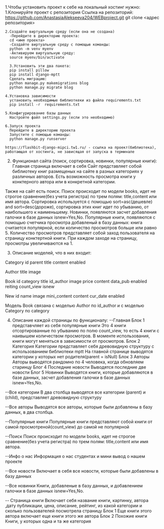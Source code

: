1.Чтобы установить проект к себе на локальный хостинг нужно:
    1.Клонируйте  проект с репозитория
      Ссылка на репозиторий: https://github.com/AnastasiaAlekseeva204/WEBproject.git
      git clone <адрес репозитория>

    2.Создайте виртуальную среду (если она не создана)
      -Перейдите в директорию проекта:
      cd <имя проекта>
      -Создайте виртуальную среду с помощью команды:
      python -m venv myenv
      -Активируем виртуальную среду:
      source myenv/bin/activate

      3.Установить эти два пакета:
      pip install pillow
      pip install django-mptt
      Сделать миграцию:
      python manage.py makemigrations blog
      python manage.py migrate blog

    4.Установка зависимости
      установить необходимые библиоткеки из файла requirements.txt
      pip install -r  requirements.txt

    5.Конфигурирование базы данных
      Настройте файл settings.py (если это необходимо)
    
    6.Запуск проекта
      Перейдите в директорию проекта 
      Запустите с помощью команды:
      python manage.py runserver

    https://flashbit-django-mipci.tw1.ru/ - ссылка на проект(библиотека), работающая от хостинга, не зависящая от запуска в терминале

2. Функционал сайта (поиск, сортировка, новинки, популярные книги):
Главная страница включает в себя 
Сайт представляет собой библиотеку книг размещеных на сайте в разных категориях у различных авторов.
Есть возможность просмотра книги у конктерного автора или  в конкретной категории.

Также на сайт есть поиск.
Поиск происходит по модели books, идет не строгое сравнение(без учета регистра) по  трем полям: title,content или имя автора.
Сортировка используется с помощью sort=asc(дешевле) and sort=desc(дороже), сортировка этих книг идет по убыванию, от наибольшего к наименьшему.
Новинки, появляются засчет добавления галочки в базе данных isnew=Yes,No.
Популярные книги, появляются с помощью счетчика просмотра добавленый в базу данных:
книга считается популярной, если количество просмотров больше или равно 5.
Количество просмотров представляет собой заход пользователя на страницу конктертной книги.
При каждом заходе на страницу, просмотры увеличиваются на 1.

3. Описание моделей, что в них входит:

Category
id
parent
title
content
enabled

Author
title
image

Book
id
category
title
id_author
image
price
content
data_pub
enabled
reiting
count_view
isnew

New
id
name
image
mini_content
content
cur_date
enabled

Модель Book связана с моделью Author по id_author и с моделью Category по category

4. Описание каждой страницы по функционалу:
--Главная
Блок 1 представчляет из себя популярные книги
Это 4 книги отсортированные по убыванию по полю count_view, то есть 4 книги с наивышем количеством просмотров.
В моменте использования, книги могут меняться в зависимости от просмотров.
Блок 2 Категория
Категории представляет себя древовидную структуру с использованием  библиотеки mptt
На главной странице выводятся  категории у которых нет родителя(parent = isNull)
Блок 3 Авторы
Авторы выводятся рандомно по 4 человека, когда обновляем старинцу
Блог 4 Последние новости
Выводятся последние две новости
Блог 5 Новинки
Выводятся книги, которые добавляются в базе данных, засчет добавления галочки в базе данных isnew=Yes,No.

--Все категории
В два столбца выводятся  все категории (parent) и (child), представляет древовидную структуру

--Все авторы
Выводятся все авторы, которые были добавлены в базу данных, в два столбца.

--Популярные книги
Популярные книги представляют собой книги от самой просмотреной(count_view) до самой не популярной

--Поиск
Поиск происходит по модели books, идет не строгое сравнение(без учета регистра) по  трем полям: title,content или имя автора.

--Инфо о нас
Информация о нас студентах и мини вывод о нашем проекте

--Все новости
Включает в себя все новости, которые были добавлены в базу данных

--Все новинки
Книги, добавленые в базу данных, и добавлением  галочки в базе данных isnew=Yes,No.

-- Страница книги
Включает себя название книги, картинку, автора ,дату публикации, цена, описание, рейтинг, из какой категории и сколько пользователей посмотрела страницу
Блок 1 Еще книги этого автора
включает еще книги этого же автора
Блок 2 Похожие книги
Книги, у которых одна и та же категория